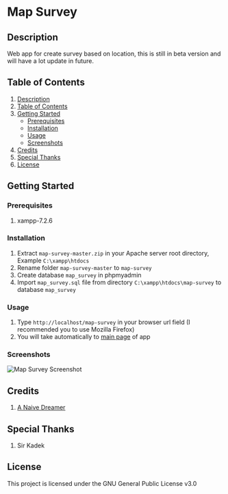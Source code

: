 # Map Survey

## Description
Web app for create survey based on location, this is still in beta version and will have a lot update in future.

## Table of Contents
1. [Description](#description)
2. [Table of Contents](#table-of-contents)
3. [Getting Started](#getting-started)
   - [Prerequisites](#prerequisites)
   - [Installation](#installation)
   - [Usage](#usage)
   - [Screenshots](#screenshots)
4. [Credits](#credits)
5. [Special Thanks](#special-thanks)
6. [License](#license)

## Getting Started

### Prerequisites

1. xampp-7.2.6

### Installation

1. Extract ```map-survey-master.zip``` in your Apache server root directory, Example ```C:\xampp\htdocs```
2. Rename folder ```map-survey-master``` to ```map-survey```
3. Create database ```map_survey``` in phpmyadmin
4. Import ```map_survey.sql``` file from directory ```C:\xampp\htdocs\map-survey``` to database ```map_survey```

### Usage

1. Type ```http://localhost/map-survey``` in your browser url field (I recommended you to use Mozilla Firefox)
2. You will take automatically to [main page](http://localhost/map-survey) of app

### Screenshots
![Map Survey Screenshot](https://i1.wp.com/justanaivedreamer.files.wordpress.com/2018/07/screenshot_2018-07-26-map-survey-app.png?ssl=1&w=450)

## Credits

1. [A Naive Dreamer](https://github.com/A-Naive-Dreamer)

## Special Thanks
1. Sir Kadek

## License
This project is licensed under the GNU General Public License v3.0
